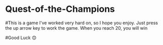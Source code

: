 # Quest-of-the-Champions

#This is a game I've worked very hard on, so I hope you enjoy. Just press the up arrow key to work the game. When you reach 20, you will win

#Good Luck 😊

